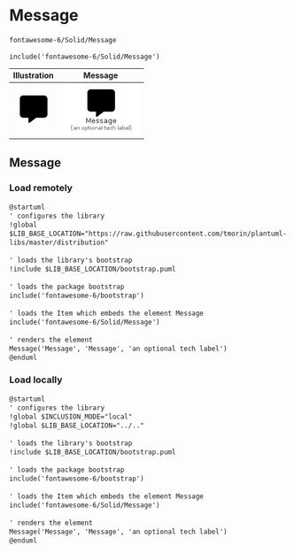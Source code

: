# Message


```text
fontawesome-6/Solid/Message
```

```text
include('fontawesome-6/Solid/Message')
```



| Illustration | Message |
| :---: | :---: |
| ![illustration for Illustration](../../fontawesome-6/Solid/Message.png) | ![illustration for Message](../../fontawesome-6/Solid/Message.Local.png) |




## Message

### Load remotely
```plantuml
@startuml
' configures the library
!global $LIB_BASE_LOCATION="https://raw.githubusercontent.com/tmorin/plantuml-libs/master/distribution"

' loads the library's bootstrap
!include $LIB_BASE_LOCATION/bootstrap.puml

' loads the package bootstrap
include('fontawesome-6/bootstrap')

' loads the Item which embeds the element Message
include('fontawesome-6/Solid/Message')

' renders the element
Message('Message', 'Message', 'an optional tech label')
@enduml
```

### Load locally
```plantuml
@startuml
' configures the library
!global $INCLUSION_MODE="local"
!global $LIB_BASE_LOCATION="../.."

' loads the library's bootstrap
!include $LIB_BASE_LOCATION/bootstrap.puml

' loads the package bootstrap
include('fontawesome-6/bootstrap')

' loads the Item which embeds the element Message
include('fontawesome-6/Solid/Message')

' renders the element
Message('Message', 'Message', 'an optional tech label')
@enduml
```

